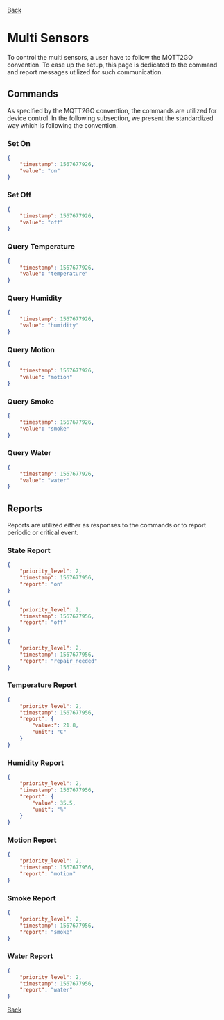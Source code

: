 [Back](../mqtt2go-objects.md)

# Multi Sensors
To control the multi sensors, a user have to follow the MQTT2GO convention. To ease up the setup, this page is dedicated to the command and report messages utilized for such communication.

## <a name="commands"></a>Commands
As specified by the MQTT2GO convention, the commands are utilized for device control. In the following subsection, we present the standardized way which is following the convention.

### Set On
```json
{
	"timestamp": 1567677926,
	"value": "on"
}
```

### Set Off
```json
{
	"timestamp": 1567677926,
	"value": "off"
}
```

### Query Temperature
```json
{
	"timestamp": 1567677926,
	"value": "temperature"
}
```

### Query Humidity
```json
{
	"timestamp": 1567677926,
	"value": "humidity"
}
```

### Query Motion
```json
{
	"timestamp": 1567677926,
	"value": "motion"
}
```

### Query Smoke
```json
{
	"timestamp": 1567677926,
	"value": "smoke"
}
```

### Query Water
```json
{
	"timestamp": 1567677926,
	"value": "water"
}
```


## <a name="reports"></a>Reports
Reports are utilized either as responses to the commands or to report periodic or critical event.

### State Report
```json
{
	"priority_level": 2,
	"timestamp": 1567677956,
	"report": "on"
}
```

```json
{
	"priority_level": 2,
	"timestamp": 1567677956,
	"report": "off"
}
```

```json
{
	"priority_level": 2,
	"timestamp": 1567677956,
	"report": "repair_needed"
}
```

### Temperature Report

```json
{
	"priority_level": 2,
	"timestamp": 1567677956,
	"report": {
		"value:": 21.8,
		"unit": "C"
	}
}
```


### Humidity Report

```json
{
	"priority_level": 2,
	"timestamp": 1567677956,
	"report": {
		"value": 35.5,
		"unit": "%"
	}
}
```


### Motion Report

```json
{
	"priority_level": 2,
	"timestamp": 1567677956,
	"report": "motion"
}
```


### Smoke Report

```json
{
	"priority_level": 2,
	"timestamp": 1567677956,
	"report": "smoke"
}
```


### Water Report

```json
{
	"priority_level": 2,
	"timestamp": 1567677956,
	"report": "water"
}
```

[Back](../mqtt2go-objects.md)